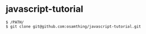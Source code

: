 # javascript-tutorial

```
$ /PATH/
$ git clone git@github.com:osamthing/javascript-tutorial.git
```
